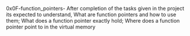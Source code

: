 0x0F-function_pointers- After completion of the tasks given in the project its expected to understand, What are function pointers and how to use them; What does a function pointer exactly hold; Where does a function pointer point to in the virtual memory
